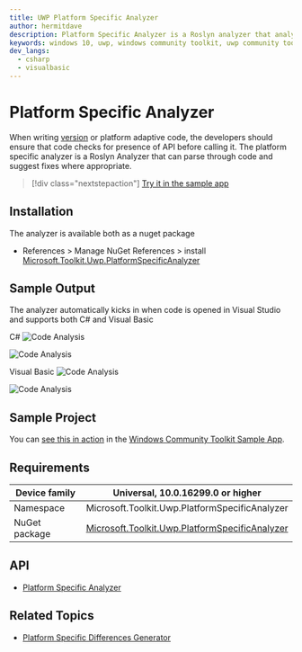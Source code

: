 ```yaml
---
title: UWP Platform Specific Analyzer
author: hermitdave
description: Platform Specific Analyzer is a Roslyn analyzer that analyzes and suggests code fixes to ensure that any version / platform specific API are guarded by correct runtime checks
keywords: windows 10, uwp, windows community toolkit, uwp community toolkit, uwp toolkit, platform specific, platform specific analyzer, roslyn analyzer
dev_langs:
  - csharp
  - visualbasic
---
```


# Platform Specific Analyzer

When writing [version](https://docs.microsoft.com/windows/uwp/debug-test-perf/version-adaptive-code) or platform adaptive code, the developers should ensure that code checks for presence of API before calling it.
The platform specific analyzer is a Roslyn Analyzer that can parse through code and suggest fixes where appropriate.

> [!div class="nextstepaction"]
> [Try it in the sample app](uwpct://Helpers?sample=PlatformSpecificAnalyzer)

## Installation

The analyzer is available both as a nuget package

* References > Manage NuGet References > install [Microsoft.Toolkit.Uwp.PlatformSpecificAnalyzer](https://www.nuget.org/packages/Microsoft.Toolkit.Uwp.PlatformSpecificAnalyzer)

## Sample Output

The analyzer automatically kicks in when code is opened in Visual Studio and supports both C# and Visual Basic

C#
![Code Analysis](../resources/images/CodeAnalysis.png)

![Code Analysis](../resources/images/CodeFixSuggestion.png)

Visual Basic
![Code Analysis](../resources/images/CodeAnalysisVB.png)

![Code Analysis](../resources/images/CodeFixSuggestionVB.png)

## Sample Project

You can [see this in action](uwpct://Helpers?sample=PlatformSpecificAnalyzer) in the [Windows Community Toolkit Sample App](https://aka.ms/uwptoolkitapp).

## Requirements

| Device family | Universal, 10.0.16299.0 or higher   |
| ---------------------------------------------------------------- | ----------------------------------- |
| Namespace                                                        | Microsoft.Toolkit.Uwp.PlatformSpecificAnalyzer |
| NuGet package | [Microsoft.Toolkit.Uwp.PlatformSpecificAnalyzer](https://www.nuget.org/packages/Microsoft.Toolkit.Uwp.PlatformSpecificAnalyzer/) |

## API

* [Platform Specific Analyzer](https://github.com/Microsoft/WindowsCommunityToolkit//tree/master/Microsoft.Toolkit.Uwp.PlatformSpecificAnalyzer)

## Related Topics

* [Platform Specific Differences Generator](https://docs.microsoft.com/windows/communitytoolkit/platform-specific/platformspecificdifferencesgenerator)

